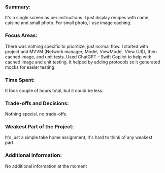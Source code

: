 
### Summary: 
It's a single screen as per instructions. I just display recipes with name, cuisine and small photo. 
For small photo, I use image caching. 

### Focus Areas:
There was nothing specific to prioritize, just normal flow. I started with project and MVVM (Network manager, Model, ViewModel, View (UI)), then cached image, and unit tests. 
    Used ChatGPT - Swift Copilot to help with cached image and unit testing. It helped by adding protocols so it generated mocks for easier testing. 

### Time Spent:
It took couple of hours total, but it could be less. 

### Trade-offs and Decisions:
Nothing special, no trade-offs.

### Weakest Part of the Project: 
It's just a simple take home assignment, it's hard to think of any weakest part. 

### Additional Information: 
No additional information at the moment
